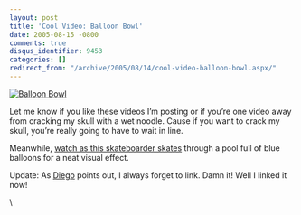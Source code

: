 ```yaml
---
layout: post
title: 'Cool Video: Balloon Bowl'
date: 2005-08-15 -0800
comments: true
disqus_identifier: 9453
categories: []
redirect_from: "/archive/2005/08/14/cool-video-balloon-bowl.aspx/"
---
```


[![Balloon
Bowl](http://haacked.com/images/BalloonBowl.jpg)](http://www.nike.com/illvill/video/balloonbowl.html)

Let me know if you like these videos I’m posting or if you’re one video
away from cracking my skull with a wet noodle. Cause if you want to
crack my skull, you’re really going to have to wait in line.

Meanwhile, [watch as this skateboarder
skates](http://www.nike.com/illvill/video/balloonbowl.html) through a
pool full of blue balloons for a neat visual effect.

Update: As [Diego](http://diegop.blogspot.com/) points out, I always
forget to link. Damn it! Well I linked it now!

\


